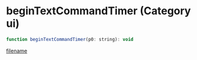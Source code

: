 # beginTextCommandTimer (Category ui)

```js
function beginTextCommandTimer(p0: string): void
```

[filename](beginTextCommandTimer_m.md ':include')